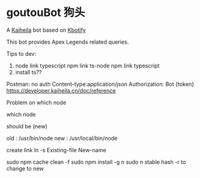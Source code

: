 # goutouBot 狗头

A [Kaiheila](https://www.kaiheila.cn/) bot based on [Kbotify](https://github.com/fi6/kBotify)

This bot provides Apex Legends related queries.





Tips to dev:

1. node link typescript
npm link ts-node
npm link typescript
2. install ts??

Postman:
no auth
Content-type:application/json
Authorization: Bot {token}
https://developer.kaiheila.cn/doc/reference


Problem on which node

which node

should be (new)

old : /usr/bin/node
new : /usr/local/bin/node

create link
ln -s Existing-file New-name 

sudo npm cache clean -f
sudo npm install -g n
sudo n stable
hash -r to change to new